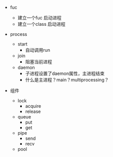 * fuc
    * 建立一个fuc 启动进程
    * 建立一个class 启动进程

* process
    * start 
        * 自动调用run
    * join
        * 阻塞当前进程
    * daemon
        * 子进程设置了daemon属性，主进程结束
        * 什么是主进程？main？multiprocessing？
* 组件
    * lock
        * acquire
        * release
    * queue
        * put
        * get
    * pipe
        * send
        * recv
    * pool 


